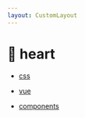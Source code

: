 ```yaml
---
layout: CustomLayout
---
```


# 🚀 heart

- [css](./css)

- [vue](./vue/)

- [components](./components/)